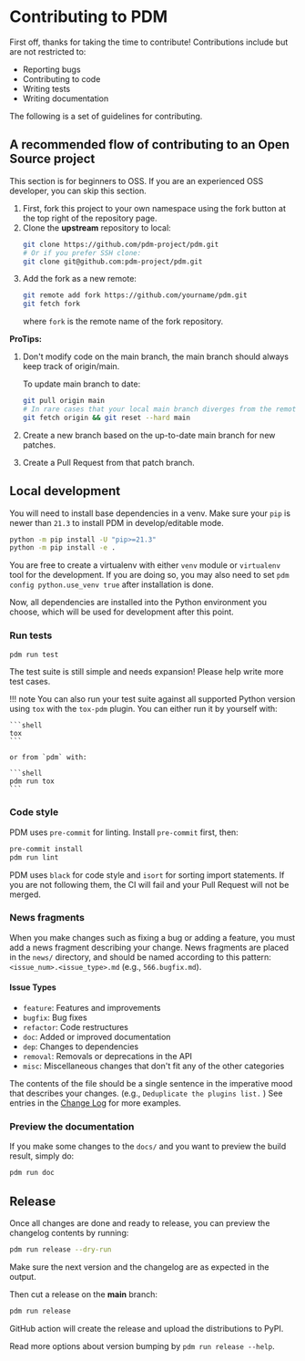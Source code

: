 # Contributing to PDM

First off, thanks for taking the time to contribute! Contributions include but are not restricted to:

- Reporting bugs
- Contributing to code
- Writing tests
- Writing documentation

The following is a set of guidelines for contributing.

## A recommended flow of contributing to an Open Source project

This section is for beginners to OSS. If you are an experienced OSS developer, you can skip
this section.

1. First, fork this project to your own namespace using the fork button at the top right of the repository page.
2. Clone the **upstream** repository to local:
   ```bash
   git clone https://github.com/pdm-project/pdm.git
   # Or if you prefer SSH clone:
   git clone git@github.com:pdm-project/pdm.git
   ```
3. Add the fork as a new remote:
   ```bash
   git remote add fork https://github.com/yourname/pdm.git
   git fetch fork
   ```
   where `fork` is the remote name of the fork repository.

**ProTips:**

1. Don't modify code on the main branch, the main branch should always keep track of origin/main.

   To update main branch to date:

   ```bash
   git pull origin main
   # In rare cases that your local main branch diverges from the remote main:
   git fetch origin && git reset --hard main
   ```

2. Create a new branch based on the up-to-date main branch for new patches.
3. Create a Pull Request from that patch branch.

## Local development

You will need to install base dependencies in a venv. Make sure your `pip` is newer than `21.3` to install PDM in develop/editable mode.

```bash
python -m pip install -U "pip>=21.3"
python -m pip install -e .
```

You are free to create a virtualenv with either `venv` module or `virtualenv` tool for the development. If you are doing
so, you may also need to set `pdm config python.use_venv true` after installation is done.

Now, all dependencies are installed into the Python environment you choose, which will be used for development after this point.

### Run tests

```bash
pdm run test
```

The test suite is still simple and needs expansion! Please help write more test cases.

!!! note
    You can also run your test suite against all supported Python version using `tox` with the `tox-pdm` plugin.
    You can either run it by yourself with:

    ```shell
    tox
    ```

    or from `pdm` with:

    ```shell
    pdm run tox
    ```

### Code style

PDM uses `pre-commit` for linting. Install `pre-commit` first, then:

```bash
pre-commit install
pdm run lint
```

PDM uses `black` for code style and `isort` for sorting import statements. If you are not following them,
the CI will fail and your Pull Request will not be merged.

### News fragments

When you make changes such as fixing a bug or adding a feature, you must add a news fragment describing
your change. News fragments are placed in the `news/` directory, and should be named according to this pattern: `<issue_num>.<issue_type>.md` (e.g., `566.bugfix.md`).

#### Issue Types

- `feature`: Features and improvements
- `bugfix`: Bug fixes
- `refactor`: Code restructures
- `doc`: Added or improved documentation
- `dep`: Changes to dependencies
- `removal`: Removals or deprecations in the API
- `misc`: Miscellaneous changes that don't fit any of the other categories

The contents of the file should be a single sentence in the imperative
mood that describes your changes. (e.g., `Deduplicate the plugins list.` ) See entries in the [Change Log](/CHANGELOG.md) for more examples.

### Preview the documentation

If you make some changes to the `docs/` and you want to preview the build result, simply do:

```bash
pdm run doc
```


## Release

Once all changes are done and ready to release, you can preview the changelog contents by running:

```bash
pdm run release --dry-run
```

Make sure the next version and the changelog are as expected in the output.

Then cut a release on the **main** branch:


```bash
pdm run release
```

GitHub action will create the release and upload the distributions to PyPI.

Read more options about version bumping by `pdm run release --help`.
